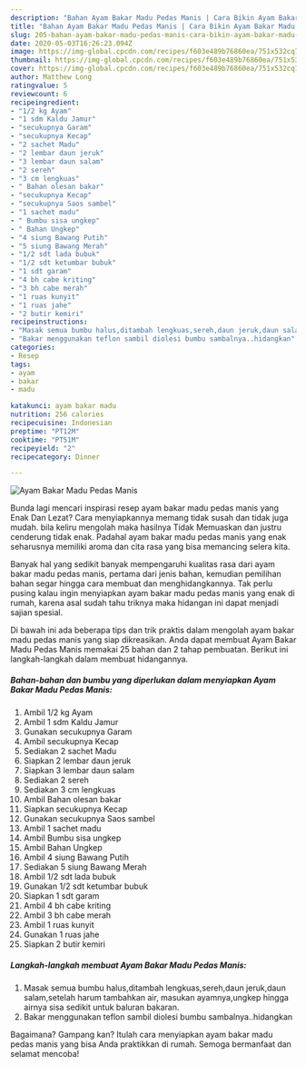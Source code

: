 ```yaml
---
description: "Bahan Ayam Bakar Madu Pedas Manis | Cara Bikin Ayam Bakar Madu Pedas Manis Yang Mudah Dan Praktis"
title: "Bahan Ayam Bakar Madu Pedas Manis | Cara Bikin Ayam Bakar Madu Pedas Manis Yang Mudah Dan Praktis"
slug: 205-bahan-ayam-bakar-madu-pedas-manis-cara-bikin-ayam-bakar-madu-pedas-manis-yang-mudah-dan-praktis
date: 2020-05-03T16:26:23.094Z
image: https://img-global.cpcdn.com/recipes/f603e489b76860ea/751x532cq70/ayam-bakar-madu-pedas-manis-foto-resep-utama.jpg
thumbnail: https://img-global.cpcdn.com/recipes/f603e489b76860ea/751x532cq70/ayam-bakar-madu-pedas-manis-foto-resep-utama.jpg
cover: https://img-global.cpcdn.com/recipes/f603e489b76860ea/751x532cq70/ayam-bakar-madu-pedas-manis-foto-resep-utama.jpg
author: Matthew Long
ratingvalue: 5
reviewcount: 6
recipeingredient:
- "1/2 kg Ayam"
- "1 sdm Kaldu Jamur"
- "secukupnya Garam"
- "secukupnya Kecap"
- "2 sachet Madu"
- "2 lembar daun jeruk"
- "3 lembar daun salam"
- "2 sereh"
- "3 cm lengkuas"
- " Bahan olesan bakar"
- "secukupnya Kecap"
- "secukupnya Saos sambel"
- "1 sachet madu"
- " Bumbu sisa ungkep"
- " Bahan Ungkep"
- "4 siung Bawang Putih"
- "5 siung Bawang Merah"
- "1/2 sdt lada bubuk"
- "1/2 sdt ketumbar bubuk"
- "1 sdt garam"
- "4 bh cabe kriting"
- "3 bh cabe merah"
- "1 ruas kunyit"
- "1 ruas jahe"
- "2 butir kemiri"
recipeinstructions:
- "Masak semua bumbu halus,ditambah lengkuas,sereh,daun jeruk,daun salam,setelah harum tambahkan air, masukan ayamnya,ungkep hingga airnya sisa sedikit untuk baluran bakaran."
- "Bakar menggunakan teflon sambil diolesi bumbu sambalnya..hidangkan"
categories:
- Resep
tags:
- ayam
- bakar
- madu

katakunci: ayam bakar madu 
nutrition: 256 calories
recipecuisine: Indonesian
preptime: "PT12M"
cooktime: "PT51M"
recipeyield: "2"
recipecategory: Dinner

---
```



![Ayam Bakar Madu Pedas Manis](https://img-global.cpcdn.com/recipes/f603e489b76860ea/751x532cq70/ayam-bakar-madu-pedas-manis-foto-resep-utama.jpg)

Bunda lagi mencari inspirasi resep ayam bakar madu pedas manis yang Enak Dan Lezat? Cara menyiapkannya memang tidak susah dan tidak juga mudah. bila keliru mengolah maka hasilnya Tidak Memuaskan dan justru cenderung tidak enak. Padahal ayam bakar madu pedas manis yang enak seharusnya memiliki aroma dan cita rasa yang bisa memancing selera kita.



Banyak hal yang sedikit banyak mempengaruhi kualitas rasa dari ayam bakar madu pedas manis, pertama dari jenis bahan, kemudian pemilihan bahan segar hingga cara membuat dan menghidangkannya. Tak perlu pusing kalau ingin menyiapkan ayam bakar madu pedas manis yang enak di rumah, karena asal sudah tahu triknya maka hidangan ini dapat menjadi sajian spesial.


Di bawah ini ada beberapa tips dan trik praktis dalam mengolah ayam bakar madu pedas manis yang siap dikreasikan. Anda dapat membuat Ayam Bakar Madu Pedas Manis memakai 25 bahan dan 2 tahap pembuatan. Berikut ini langkah-langkah dalam membuat hidangannya.

<!--inarticleads1-->

##### Bahan-bahan dan bumbu yang diperlukan dalam menyiapkan Ayam Bakar Madu Pedas Manis:

1. Ambil 1/2 kg Ayam
1. Ambil 1 sdm Kaldu Jamur
1. Gunakan secukupnya Garam
1. Ambil secukupnya Kecap
1. Sediakan 2 sachet Madu
1. Siapkan 2 lembar daun jeruk
1. Siapkan 3 lembar daun salam
1. Sediakan 2 sereh
1. Sediakan 3 cm lengkuas
1. Ambil  Bahan olesan bakar
1. Siapkan secukupnya Kecap
1. Gunakan secukupnya Saos sambel
1. Ambil 1 sachet madu
1. Ambil  Bumbu sisa ungkep
1. Ambil  Bahan Ungkep
1. Ambil 4 siung Bawang Putih
1. Sediakan 5 siung Bawang Merah
1. Ambil 1/2 sdt lada bubuk
1. Gunakan 1/2 sdt ketumbar bubuk
1. Siapkan 1 sdt garam
1. Ambil 4 bh cabe kriting
1. Ambil 3 bh cabe merah
1. Ambil 1 ruas kunyit
1. Gunakan 1 ruas jahe
1. Siapkan 2 butir kemiri




<!--inarticleads2-->

##### Langkah-langkah membuat Ayam Bakar Madu Pedas Manis:

1. Masak semua bumbu halus,ditambah lengkuas,sereh,daun jeruk,daun salam,setelah harum tambahkan air, masukan ayamnya,ungkep hingga airnya sisa sedikit untuk baluran bakaran.
1. Bakar menggunakan teflon sambil diolesi bumbu sambalnya..hidangkan




Bagaimana? Gampang kan? Itulah cara menyiapkan ayam bakar madu pedas manis yang bisa Anda praktikkan di rumah. Semoga bermanfaat dan selamat mencoba!
